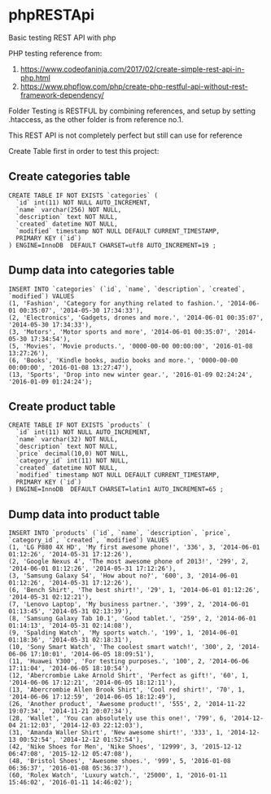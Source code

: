 # phpRESTApi
Basic testing REST API with php


PHP testing reference from:
1.  https://www.codeofaninja.com/2017/02/create-simple-rest-api-in-php.html
2.  https://www.phpflow.com/php/create-php-restful-api-without-rest-framework-dependency/

Folder Testing is RESTFUL by combining references, and setup by setting .htaccess, as the other folder is from reference no.1.

This REST API is not completely perfect but still can use for reference

Create Table first in order to test this project:

## Create categories table
```
CREATE TABLE IF NOT EXISTS `categories` (
  `id` int(11) NOT NULL AUTO_INCREMENT,
  `name` varchar(256) NOT NULL,
  `description` text NOT NULL,
  `created` datetime NOT NULL,
  `modified` timestamp NOT NULL DEFAULT CURRENT_TIMESTAMP,
  PRIMARY KEY (`id`)
) ENGINE=InnoDB  DEFAULT CHARSET=utf8 AUTO_INCREMENT=19 ;
```
## Dump data into categories table
```
INSERT INTO `categories` (`id`, `name`, `description`, `created`, `modified`) VALUES
(1, 'Fashion', 'Category for anything related to fashion.', '2014-06-01 00:35:07', '2014-05-30 17:34:33'),
(2, 'Electronics', 'Gadgets, drones and more.', '2014-06-01 00:35:07', '2014-05-30 17:34:33'),
(3, 'Motors', 'Motor sports and more', '2014-06-01 00:35:07', '2014-05-30 17:34:54'),
(5, 'Movies', 'Movie products.', '0000-00-00 00:00:00', '2016-01-08 13:27:26'),
(6, 'Books', 'Kindle books, audio books and more.', '0000-00-00 00:00:00', '2016-01-08 13:27:47'),
(13, 'Sports', 'Drop into new winter gear.', '2016-01-09 02:24:24', '2016-01-09 01:24:24');
```
## Create product table
```
CREATE TABLE IF NOT EXISTS `products` (
  `id` int(11) NOT NULL AUTO_INCREMENT,
  `name` varchar(32) NOT NULL,
  `description` text NOT NULL,
  `price` decimal(10,0) NOT NULL,
  `category_id` int(11) NOT NULL,
  `created` datetime NOT NULL,
  `modified` timestamp NOT NULL DEFAULT CURRENT_TIMESTAMP,
  PRIMARY KEY (`id`)
) ENGINE=InnoDB  DEFAULT CHARSET=latin1 AUTO_INCREMENT=65 ;
```
## Dump data into product table
```
INSERT INTO `products` (`id`, `name`, `description`, `price`, `category_id`, `created`, `modified`) VALUES
(1, 'LG P880 4X HD', 'My first awesome phone!', '336', 3, '2014-06-01 01:12:26', '2014-05-31 17:12:26'),
(2, 'Google Nexus 4', 'The most awesome phone of 2013!', '299', 2, '2014-06-01 01:12:26', '2014-05-31 17:12:26'),
(3, 'Samsung Galaxy S4', 'How about no?', '600', 3, '2014-06-01 01:12:26', '2014-05-31 17:12:26'),
(6, 'Bench Shirt', 'The best shirt!', '29', 1, '2014-06-01 01:12:26', '2014-05-31 02:12:21'),
(7, 'Lenovo Laptop', 'My business partner.', '399', 2, '2014-06-01 01:13:45', '2014-05-31 02:13:39'),
(8, 'Samsung Galaxy Tab 10.1', 'Good tablet.', '259', 2, '2014-06-01 01:14:13', '2014-05-31 02:14:08'),
(9, 'Spalding Watch', 'My sports watch.', '199', 1, '2014-06-01 01:18:36', '2014-05-31 02:18:31'),
(10, 'Sony Smart Watch', 'The coolest smart watch!', '300', 2, '2014-06-06 17:10:01', '2014-06-05 18:09:51'),
(11, 'Huawei Y300', 'For testing purposes.', '100', 2, '2014-06-06 17:11:04', '2014-06-05 18:10:54'),
(12, 'Abercrombie Lake Arnold Shirt', 'Perfect as gift!', '60', 1, '2014-06-06 17:12:21', '2014-06-05 18:12:11'),
(13, 'Abercrombie Allen Brook Shirt', 'Cool red shirt!', '70', 1, '2014-06-06 17:12:59', '2014-06-05 18:12:49'),
(26, 'Another product', 'Awesome product!', '555', 2, '2014-11-22 19:07:34', '2014-11-21 20:07:34'),
(28, 'Wallet', 'You can absolutely use this one!', '799', 6, '2014-12-04 21:12:03', '2014-12-03 22:12:03'),
(31, 'Amanda Waller Shirt', 'New awesome shirt!', '333', 1, '2014-12-13 00:52:54', '2014-12-12 01:52:54'),
(42, 'Nike Shoes for Men', 'Nike Shoes', '12999', 3, '2015-12-12 06:47:08', '2015-12-12 05:47:08'),
(48, 'Bristol Shoes', 'Awesome shoes.', '999', 5, '2016-01-08 06:36:37', '2016-01-08 05:36:37'),
(60, 'Rolex Watch', 'Luxury watch.', '25000', 1, '2016-01-11 15:46:02', '2016-01-11 14:46:02');
```
